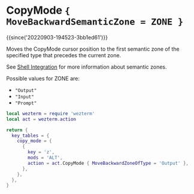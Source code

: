 # CopyMode `{ MoveBackwardSemanticZone = ZONE }`

{{since('20220903-194523-3bb1ed61')}}

Moves the CopyMode cursor position to the first semantic zone of the specified
type that precedes the current zone.

See [Shell Integration](../../../../shell-integration.md) for more information
about semantic zones.

Possible values for ZONE are:

* `"Output"`
* `"Input"`
* `"Prompt"`

```lua
local wezterm = require 'wezterm'
local act = wezterm.action

return {
  key_tables = {
    copy_mode = {
      {
        key = 'z',
        mods = 'ALT',
        action = act.CopyMode { MoveBackwardZoneOfType = 'Output' },
      },
    },
  },
}
```


